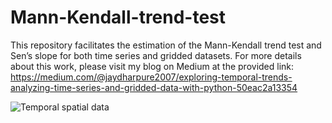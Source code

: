 # Mann-Kendall-trend-test
This repository facilitates the estimation of the Mann-Kendall trend test and Sen’s slope for both time series and gridded datasets. For more details about this work, please visit my blog on Medium at the provided link: https://medium.com/@jaydharpure2007/exploring-temporal-trends-analyzing-time-series-and-gridded-data-with-python-50eac2a13354

 
![Temporal spatial data](https://github.com/jaydharpure2007/Mann-Kendall-trend-test/assets/34852043/c9389ded-9ad0-4394-8753-db87d426358a)
